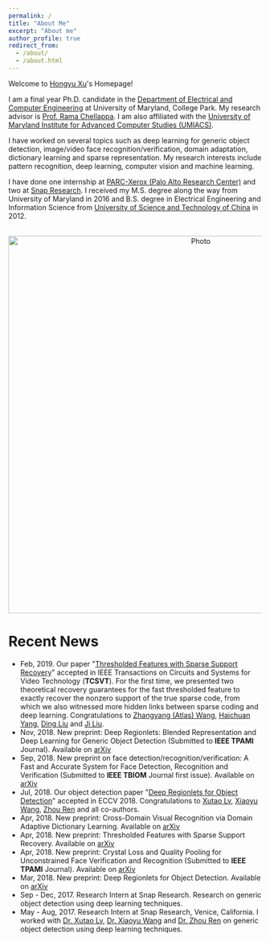 ```yaml
---
permalink: /
title: "About Me"
excerpt: "About me"
author_profile: true
redirect_from: 
  - /about/
  - /about.html
---
```


Welcome to [Hongyu Xu](https://hyxu2006.github.io)'s Homepage!        

I am a final year Ph.D. candidate in the [Department of Electrical and Computer Engineering](http://www.ece.umd.edu/) at University of Maryland, College Park. My research advisor is [Prof. Rama Chellappa](http://legacydirs.umiacs.umd.edu/~rama/). I am also affiliated with the [University of Maryland Institute for Advanced Computer Studies (UMIACS)](http://www.umiacs.umd.edu/). 

I have worked on several topics such as deep learning for generic object detection, image/video face recognition/verification, domain adaptation, dictionary learning and sparse representation. My research interests include pattern recognition, deep learning, computer vision and machine learning.

I have done one internship at [PARC-Xerox (Palo Alto Research Center)](https://www.parc.com/) and two at [Snap Research](https://www.snap.com/en-US/). I received my M.S. degree along the way from University of Maryland in 2016 and B.S. degree in Electrical Engineering and Information Science from [University of Science and Technology of China](http://en.ustc.edu.cn/) in 2012.

<p align="center">
  <img src="https://hyxu2006.github.io/files/hongyuxu_img.jpg?raw=true" alt="Photo" style="width: 750px;"/> 
</p>


# Recent News
* Feb, 2019. Our paper "[Thresholded Features with Sparse Support Recovery](https://arxiv.org/abs/1804.05515)" accepted in IEEE Transactions on Circuits and Systems for Video Technology (<b>TCSVT</b>). For the first time, we presented two theoretical recovery guarantees for the fast thresholded feature to exactly recover the nonzero support of the true sparse code, from which we also witnessed more hidden links between sparse coding and deep learning. Congratulations to [Zhangyang (Atlas) Wang​​](http://www.atlaswang.com/), [Haichuan Yang](http://www.cs.rochester.edu/u/hyang36/), [Ding Liu](https://scholar.google.com/citations?user=PGtHUI0AAAAJ&hl=en) and [Ji Liu](http://cs.rochester.edu/u/jliu/).
* Nov, 2018. New preprint: 
Deep Regionlets: Blended Representation and Deep Learning for Generic Object Detection (Submitted to <b>IEEE TPAMI</b> Journal). Available on [arXiv](https://arxiv.org/abs/1811.11318)
* Sep, 2018. New preprint on face detection/recognition/verification: 
A Fast and Accurate System for Face Detection, Recognition and Verification (Submitted to <b>IEEE TBIOM</b> Journal first issue). Available on [arXiv](https://arxiv.org/abs/1809.07586)
* Jul, 2018. Our object detection paper "[Deep Regionlets for Object Detection](http://openaccess.thecvf.com/content_ECCV_2018/papers/Hongyu_Xu_Deep_Regionlets_for_ECCV_2018_paper.pdf)" accepted in ECCV 2018. Congratulations to [Xutao Lv](http://xutaolv.com/), [Xiaoyu Wang](http://www.xiaoyumu.com/), [Zhou Ren](http://web.cs.ucla.edu/~zhou.ren/) and all co-authors.
* Apr, 2018. New preprint: 
Cross-Domain Visual Recognition via Domain Adaptive Dictionary Learning. Available on [arXiv](https://arxiv.org/abs/1804.04687)
* Apr, 2018. New preprint: 
Thresholded Features with Sparse Support Recovery. Available on [arXiv](https://arxiv.org/abs/1804.05515)
* Apr, 2018. New preprint: 
Crystal Loss and Quality Pooling for Unconstrained Face Verification and Recognition (Submitted to <b>IEEE TPAMI</b> Journal). Available on [arXiv](https://arxiv.org/abs/1804.01159)
* Mar, 2018. New preprint: Deep Regionlets for Object Detection. Available on [arXiv](https://arxiv.org/abs/1712.02408)
* Sep - Dec, 2017. Research Intern at Snap Research. Research on generic object detection using deep learning techniques. 
* May - Aug, 2017. Research Intern at Snap Research, Venice, California. I worked with [Dr. Xutao Lv](http://xutaolv.com/), [Dr. Xiaoyu Wang](http://www.xiaoyumu.com/) and [Dr. Zhou Ren](http://web.cs.ucla.edu/~zhou.ren/) on generic object detection using deep learning techniques. 
